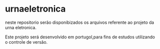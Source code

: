 # urnaeletronica
neste repositorio serão disponibizados os arquivos referente ao projeto da urna eletronica.

Este projeto será desenvolvido em portugol,para fins de estudos utilizando o controle de versão.
